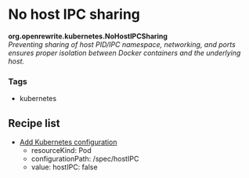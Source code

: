 # No host IPC sharing

**org.openrewrite.kubernetes.NoHostIPCSharing**  
_Preventing sharing of host PID/IPC namespace, networking, and ports ensures proper isolation between Docker containers and the underlying host._

### Tags

* kubernetes

## Recipe list

* [Add Kubernetes configuration](../kubernetes/addconfiguration.md)
  * resourceKind: Pod
  * configurationPath: /spec/hostIPC
  * value: hostIPC: false
